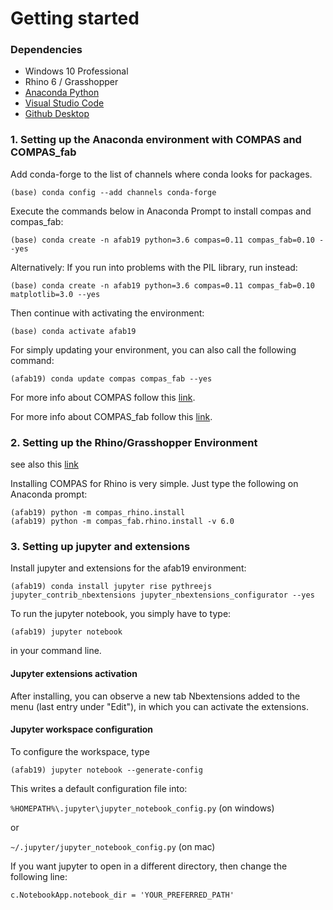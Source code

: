 # Getting started

### Dependencies

* Windows 10 Professional
* Rhino 6 / Grasshopper
* [Anaconda Python](https://www.anaconda.com/distribution/?gclid=CjwKCAjwo9rtBRAdEiwA_WXcFoyH8v3m-gVC55J6YzR0HpgB8R-PwM-FClIIR1bIPYZXsBtbPRfJ8xoC6HsQAvD_BwE)
* [Visual Studio Code](https://code.visualstudio.com/)
* [Github Desktop](https://desktop.github.com/)

### 1. Setting up the Anaconda environment with COMPAS and COMPAS_fab

Add conda-forge to the list of channels where conda looks for packages.

	(base) conda config --add channels conda-forge

Execute the commands below in Anaconda Prompt to install compas and compas_fab:

	(base) conda create -n afab19 python=3.6 compas=0.11 compas_fab=0.10 --yes
    
Alternatively: If you run into problems with the PIL library, run instead:

	(base) conda create -n afab19 python=3.6 compas=0.11 compas_fab=0.10 matplotlib=3.0 --yes

Then continue with activating the environment:

	(base) conda activate afab19
	
For simply updating your environment, you can also call the following command:
	
	(afab19) conda update compas compas_fab --yes
    
For more info about COMPAS follow this [link](https://compas-dev.github.io/).

For more info about COMPAS_fab follow this [link](https://gramaziokohler.github.io/compas_fab/latest/).

### 2. Setting up the Rhino/Grasshopper Environment

see also this [link](https://compas-dev.github.io/main/gettingstarted/cad/rhino.html)

Installing COMPAS for Rhino is very simple. Just type the following on Anaconda prompt:
    
    (afab19) python -m compas_rhino.install
    (afab19) python -m compas_fab.rhino.install -v 6.0

### 3. Setting up jupyter and extensions

Install jupyter and extensions for the afab19 environment:

    (afab19) conda install jupyter rise pythreejs jupyter_contrib_nbextensions jupyter_nbextensions_configurator --yes

To run the jupyter notebook, you simply have to type:

    (afab19) jupyter notebook

in your command line.

#### Jupyter extensions activation

After installing, you can observe a new tab Nbextensions added to the menu (last entry under "Edit"), in which you can activate the extensions.

#### Jupyter workspace configuration

To configure the workspace, type

    (afab19) jupyter notebook --generate-config

This writes a default configuration file into:

`%HOMEPATH%\.jupyter\jupyter_notebook_config.py` (on windows)

or

`~/.jupyter/jupyter_notebook_config.py` (on mac)

If you want jupyter to open in a different directory, then change the following line:

    c.NotebookApp.notebook_dir = 'YOUR_PREFERRED_PATH'



	
    






